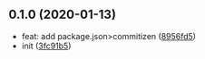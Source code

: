 ## 0.1.0 (2020-01-13)

* feat: add package.json>commitizen ([8956fd5](https://github.com/lujinggirl/echo-ui/commit/8956fd5))
* init ([3fc91b5](https://github.com/lujinggirl/echo-ui/commit/3fc91b5))



